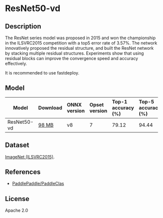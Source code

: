 <!--- SPDX-License-Identifier: Apache-2.0 -->

# ResNet50-vd

## Description

The ResNet series model was proposed in 2015 and won the championship in the ILSVRC2015 competition with a top5 error rate of 3.57%. The network innovatively proposed the residual structure, and built the ResNet network by stacking multiple residual structures. Experiments show that using residual blocks can improve the convergence speed and accuracy effectively.

It is recommended to use fastdeploy.

## Model

|Model          |Download                                                                 |ONNX version   |Opset version  |Top-1 accuracy (%) |Top-5 accuracy (%) |
|---------------|:------------------------------------------------------------------------|:--------------|:--------------|:------------------|:------------------|
|ResNet50-vd    |[98 MB](https://bj.bcebos.com/paddlehub/fastdeploy/ResNet50_vd_infer.tgz)|v8             |7              |79.12              |94.44              |

## Dataset

[ImageNet (ILSVRC2015)](http://www.image-net.org/challenges/LSVRC/2015/).

## References

* [PaddlePaddle/PaddleClas](https://github.com/PaddlePaddle/PaddleClas/blob/release/2.4/docs/zh_CN/models/ResNet_and_vd.md)

## License

Apache 2.0
